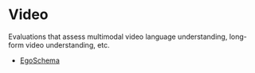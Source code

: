 # Video

Evaluations that assess multimodal video language understanding, long-form video understanding, etc.

- [EgoSchema](egoschema.md)